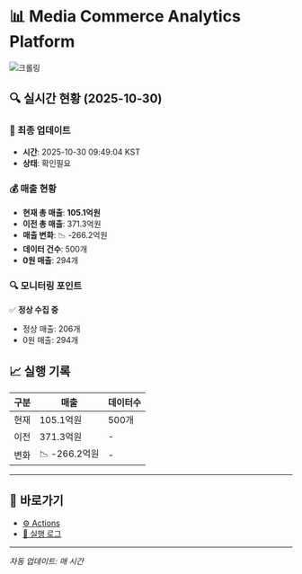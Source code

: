 # 📊 Media Commerce Analytics Platform

![크롤링](https://img.shields.io/badge/크롤링-확인필요-orange)

## 🔍 실시간 현황 (2025-10-30)

### 📍 최종 업데이트
- **시간**: 2025-10-30 09:49:04 KST
- **상태**: 확인필요

### 💰 매출 현황
- **현재 총 매출**: **105.1억원**
- **이전 총 매출**: 371.3억원
- **매출 변화**: 📉 -266.2억원
- **데이터 건수**: 500개
- **0원 매출**: 294개

### 🔍 모니터링 포인트

✅ **정상 수집 중**
- 정상 매출: 206개
- 0원 매출: 294개


## 📈 실행 기록

| 구분 | 매출 | 데이터수 |
|------|------|----------|
| 현재 | 105.1억원 | 500개 |
| 이전 | 371.3억원 | - |
| 변화 | 📉 -266.2억원 | - |

---

## 🔗 바로가기

- [⚙️ Actions](../../actions)
- [📝 실행 로그](../../actions/workflows/daily_scraping.yml)

---

*자동 업데이트: 매 시간*
